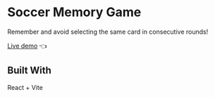 # Soccer Memory Game
Remember and avoid selecting the same card in consecutive rounds!

[Live demo](https://64daf074038c1c0008c794fb--stately-speculoos-6c2935.netlify.app/) 👈

## Built With
React + Vite
